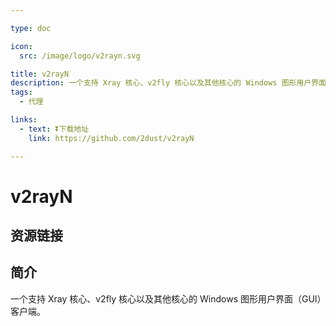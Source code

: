 ```yaml
---

type: doc

icon:
  src: /image/logo/v2rayn.svg

title: v2rayN
description: 一个支持 Xray 核心、v2fly 核心以及其他核心的 Windows 图形用户界面（GUI）客户端。
tags:
  - 代理

links:
  - text: ⏬下载地址
    link: https://github.com/2dust/v2rayN

---
```


<ShowLogo />

# v2rayN

<ShowTags />

<ShowBreadcrumb />

## 资源链接

<ShowLinks />

## 简介

一个支持 Xray 核心、v2fly 核心以及其他核心的 Windows 图形用户界面（GUI）客户端。
